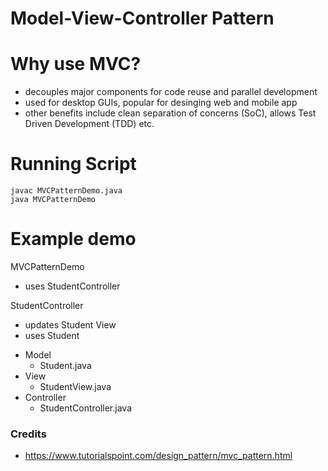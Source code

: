 # Model-View-Controller Pattern

# Why use MVC?
* decouples major components for code reuse and parallel development
* used for desktop GUIs, popular for desinging web and mobile app
* other benefits include clean separation of concerns (SoC), allows Test Driven Development (TDD) etc.

# Running Script
```
javac MVCPatternDemo.java
java MVCPatternDemo
```

# Example demo 
MVCPatternDemo
* uses StudentController

StudentController
* updates Student View
* uses Student

+ Model
    * Student.java
+ View
    * StudentView.java
+ Controller
    * StudentController.java

### Credits
* https://www.tutorialspoint.com/design_pattern/mvc_pattern.html